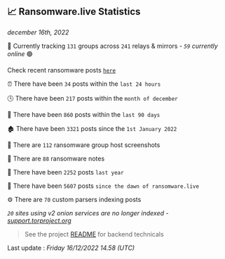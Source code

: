 
## 📈 Ransomware.live Statistics
_december 16th, 2022_

🔎 Currently tracking `131` groups across `241` relays & mirrors - _`59` currently online_ 🟢

Check recent ransomware posts [`here`](recentposts.md)


⏰ There have been `34` posts within the `last 24 hours`

🕓 There have been `217` posts within the `month of december`

📅 There have been `860` posts within the `last 90 days`

🏚 There have been `3321` posts since the `1st January 2022`

📸 There are `112` ransomware group host screenshots

📝 There are `88` ransomware notes

🚀 There have been `2252` posts `last year`

🐣 There have been `5607` posts `since the dawn of ransomware.live`

⚙️ There are `70` custom parsers indexing posts

_`20` sites using v2 onion services are no longer indexed - [support.torproject.org](https://support.torproject.org/onionservices/v2-deprecation/)_

> See the project [README](https://github.com/jmousqueton/ransomwatch#readme) for backend technicals



Last update : _Friday 16/12/2022 14.58 (UTC)_


